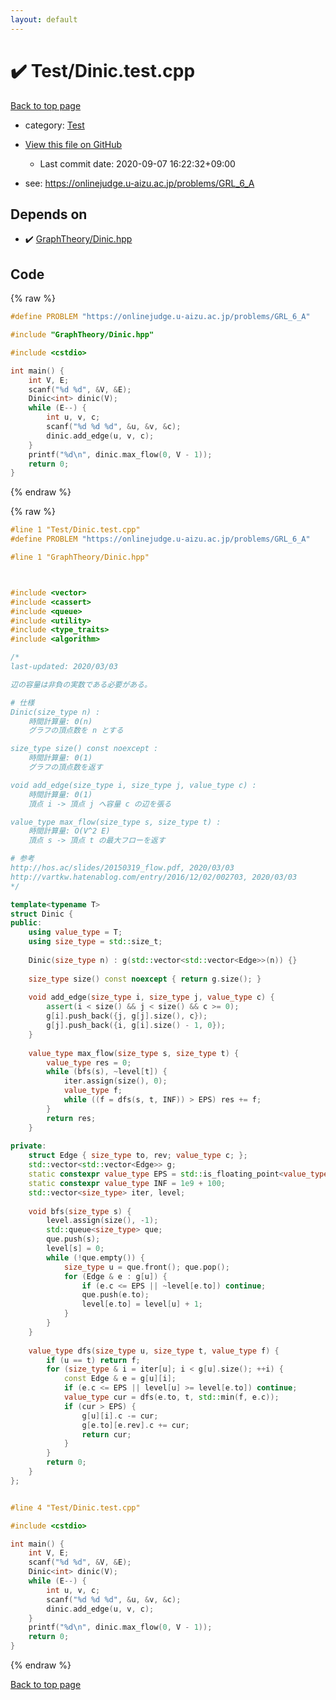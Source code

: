 ```yaml
---
layout: default
---
```


<!-- mathjax config similar to math.stackexchange -->
<script type="text/javascript" async
  src="https://cdnjs.cloudflare.com/ajax/libs/mathjax/2.7.5/MathJax.js?config=TeX-MML-AM_CHTML">
</script>
<script type="text/x-mathjax-config">
  MathJax.Hub.Config({
    TeX: { equationNumbers: { autoNumber: "AMS" }},
    tex2jax: {
      inlineMath: [ ['$','$'] ],
      processEscapes: true
    },
    "HTML-CSS": { matchFontHeight: false },
    displayAlign: "left",
    displayIndent: "2em"
  });
</script>

<script type="text/javascript" src="https://cdnjs.cloudflare.com/ajax/libs/jquery/3.4.1/jquery.min.js"></script>
<script src="https://cdn.jsdelivr.net/npm/jquery-balloon-js@1.1.2/jquery.balloon.min.js" integrity="sha256-ZEYs9VrgAeNuPvs15E39OsyOJaIkXEEt10fzxJ20+2I=" crossorigin="anonymous"></script>
<script type="text/javascript" src="../../assets/js/copy-button.js"></script>
<link rel="stylesheet" href="../../assets/css/copy-button.css" />


# :heavy_check_mark: Test/Dinic.test.cpp

<a href="../../index.html">Back to top page</a>

* category: <a href="../../index.html#0cbc6611f5540bd0809a388dc95a615b">Test</a>
* <a href="{{ site.github.repository_url }}/blob/master/Test/Dinic.test.cpp">View this file on GitHub</a>
    - Last commit date: 2020-09-07 16:22:32+09:00


* see: <a href="https://onlinejudge.u-aizu.ac.jp/problems/GRL_6_A">https://onlinejudge.u-aizu.ac.jp/problems/GRL_6_A</a>


## Depends on

* :heavy_check_mark: <a href="../../library/GraphTheory/Dinic.hpp.html">GraphTheory/Dinic.hpp</a>


## Code

<a id="unbundled"></a>
{% raw %}
```cpp
#define PROBLEM "https://onlinejudge.u-aizu.ac.jp/problems/GRL_6_A"

#include "GraphTheory/Dinic.hpp"

#include <cstdio>

int main() {
	int V, E;
	scanf("%d %d", &V, &E);
	Dinic<int> dinic(V);
	while (E--) {
		int u, v, c;
		scanf("%d %d %d", &u, &v, &c);
		dinic.add_edge(u, v, c);
	}
	printf("%d\n", dinic.max_flow(0, V - 1));
	return 0;
}
```
{% endraw %}

<a id="bundled"></a>
{% raw %}
```cpp
#line 1 "Test/Dinic.test.cpp"
#define PROBLEM "https://onlinejudge.u-aizu.ac.jp/problems/GRL_6_A"

#line 1 "GraphTheory/Dinic.hpp"



#include <vector>
#include <cassert>
#include <queue>
#include <utility>
#include <type_traits>
#include <algorithm>

/*
last-updated: 2020/03/03

辺の容量は非負の実数である必要がある。

# 仕様
Dinic(size_type n) :
	時間計算量: Θ(n)
	グラフの頂点数を n とする

size_type size() const noexcept :
	時間計算量: Θ(1)
	グラフの頂点数を返す

void add_edge(size_type i, size_type j, value_type c) :
	時間計算量: Θ(1)
	頂点 i -> 頂点 j へ容量 c の辺を張る

value_type max_flow(size_type s, size_type t) :
	時間計算量: O(V^2 E)
	頂点 s -> 頂点 t の最大フローを返す

# 参考
http://hos.ac/slides/20150319_flow.pdf, 2020/03/03
http://vartkw.hatenablog.com/entry/2016/12/02/002703, 2020/03/03
*/

template<typename T>
struct Dinic {
public:
	using value_type = T;
	using size_type = std::size_t;
	
	Dinic(size_type n) : g(std::vector<std::vector<Edge>>(n)) {}
	
	size_type size() const noexcept { return g.size(); }
	
	void add_edge(size_type i, size_type j, value_type c) {
		assert(i < size() && j < size() && c >= 0);
		g[i].push_back({j, g[j].size(), c});
		g[j].push_back({i, g[i].size() - 1, 0});
	}
	
	value_type max_flow(size_type s, size_type t) {
		value_type res = 0;
		while (bfs(s), ~level[t]) {
			iter.assign(size(), 0);
			value_type f;
			while ((f = dfs(s, t, INF)) > EPS) res += f;
		}
		return res;
	}
	
private:
	struct Edge { size_type to, rev; value_type c; };
	std::vector<std::vector<Edge>> g;
	static constexpr value_type EPS = std::is_floating_point<value_type>() ? 1e-6 : 0;
	static constexpr value_type INF = 1e9 + 100;
	std::vector<size_type> iter, level;
	
	void bfs(size_type s) {
		level.assign(size(), -1);
		std::queue<size_type> que;
		que.push(s);
		level[s] = 0;
		while (!que.empty()) {
			size_type u = que.front(); que.pop();
			for (Edge & e : g[u]) {
				if (e.c <= EPS || ~level[e.to]) continue;
				que.push(e.to);
				level[e.to] = level[u] + 1;
			}
		}
	}
	
	value_type dfs(size_type u, size_type t, value_type f) {
		if (u == t) return f;
		for (size_type & i = iter[u]; i < g[u].size(); ++i) {
			const Edge & e = g[u][i];
			if (e.c <= EPS || level[u] >= level[e.to]) continue;
			value_type cur = dfs(e.to, t, std::min(f, e.c));
			if (cur > EPS) {
				g[u][i].c -= cur;
				g[e.to][e.rev].c += cur;
				return cur;
			}
		}
		return 0;
	}
};


#line 4 "Test/Dinic.test.cpp"

#include <cstdio>

int main() {
	int V, E;
	scanf("%d %d", &V, &E);
	Dinic<int> dinic(V);
	while (E--) {
		int u, v, c;
		scanf("%d %d %d", &u, &v, &c);
		dinic.add_edge(u, v, c);
	}
	printf("%d\n", dinic.max_flow(0, V - 1));
	return 0;
}

```
{% endraw %}

<a href="../../index.html">Back to top page</a>

